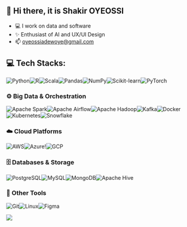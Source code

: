 ## 👋 Hi there, it is Shakir OYEOSSI
- 💻 I work on data and software
- ✨ Enthusiast of AI and UX/UI Design
- 📫 oyeossiadewoye@gmail.com


<!-- [![LinkedIn](https://img.shields.io/badge/LinkedIn-%230077B5.svg?logo=linkedin&logoColor=white)](https://linkedin.com/in/shakiroye) [![Twitter](https://img.shields.io/badge/Twitter-%231DA1F2.svg?logo=Twitter&logoColor=white)](https://twitter.com/shakiroye)  -->

## 💻 Tech Stacks:

![Python](https://img.shields.io/badge/python-3670A0?style=for-the-badge&logo=python&logoColor=ffdd54)![R](https://img.shields.io/badge/R-276DC3?style=for-the-badge&logo=r&logoColor=white)![Scala](https://img.shields.io/badge/Scala-DE3423?style=for-the-badge&logo=scala&logoColor=white)![Pandas](https://img.shields.io/badge/pandas-%23150458.svg?style=for-the-badge&logo=pandas&logoColor=white)![NumPy](https://img.shields.io/badge/numpy-%23013243.svg?style=for-the-badge&logo=numpy&logoColor=white)![Scikit-learn](https://img.shields.io/badge/scikit--learn-%23F7931E.svg?style=for-the-badge&logo=scikit-learn&logoColor=white)![PyTorch](https://img.shields.io/badge/PyTorch-%23EE4C2C.svg?style=for-the-badge&logo=pytorch&logoColor=white)

### ⚙️ Big Data & Orchestration  
![Apache Spark](https://img.shields.io/badge/spark-%23E25A1C.svg?style=for-the-badge&logo=apachespark&logoColor=white)![Apache Airflow](https://img.shields.io/badge/airflow-%23017CEE.svg?style=for-the-badge&logo=apacheairflow&logoColor=white)![Apache Hadoop](https://img.shields.io/badge/hadoop-66CCFF?style=for-the-badge&logo=apachehadoop&logoColor=black)![Kafka](https://img.shields.io/badge/kafka-231F20?style=for-the-badge&logo=apachekafka&logoColor=white)![Docker](https://img.shields.io/badge/docker-%230db7ed.svg?style=for-the-badge&logo=docker&logoColor=white)![Kubernetes](https://img.shields.io/badge/Kubernetes-326CE5?style=for-the-badge&logo=kubernetes&logoColor=white)![Snowflake](https://img.shields.io/badge/Snowflake-29B5E8?style=for-the-badge&logo=snowflake&logoColor=white)

### ☁️ Cloud Platforms 
![AWS](https://img.shields.io/badge/AWS-232F3E?style=for-the-badge&logo=amazonaws&logoColor=white)![Azure](https://img.shields.io/badge/Azure-0078D4?style=for-the-badge&logo=microsoftazure&logoColor=white)!![GCP](https://img.shields.io/badge/GCP-4285F4?style=for-the-badge&logo=googlecloud&logoColor=white)  



### 🗄️ Databases & Storage
![PostgreSQL](https://img.shields.io/badge/postgres-%23316192.svg?style=for-the-badge&logo=postgresql&logoColor=white)![MySQL](https://img.shields.io/badge/mysql-%2300f.svg?style=for-the-badge&logo=mysql&logoColor=white)![MongoDB](https://img.shields.io/badge/mongodb-%2347A248.svg?style=for-the-badge&logo=mongodb&logoColor=white)![Apache Hive](https://img.shields.io/badge/hive-%23FDEE21.svg?style=for-the-badge&logo=apachehive&logoColor=black)

### 🧰 Other Tools  
![Git](https://img.shields.io/badge/git-%23F05033.svg?style=for-the-badge&logo=git&logoColor=white)![Linux](https://img.shields.io/badge/linux-%23FCC624.svg?style=for-the-badge&logo=linux&logoColor=black)![Figma](https://img.shields.io/badge/figma-%23F24E1E.svg?style=for-the-badge&logo=figma&logoColor=white)
<!-- ![](https://github-readme-stats.vercel.app/api/top-langs/?username=shakiroye&theme=vue-dark&hide_border=true&include_all_commits=true&count_private=true&layout=compact)<br/> -->
<!-- ![](https://github-readme-stats.vercel.app/api?username=shakiroye&theme=vue-dark&hide_border=true&include_all_commits=true&count_private=true) -->
![](https://github-readme-streak-stats.herokuapp.com/?user=shakiroye&theme=vue-dark&hide_border=true)<br/>
